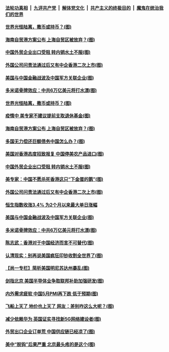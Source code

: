 ####  [法轮功真相](../../../../basic/blob/master/README.md?t=06021331) &nbsp;|&nbsp; [九评共产党](../../../../9ping.md/blob/master/README.md?t=06021331) &nbsp;|&nbsp; [解体党文化](../../../../jtdwh.md/blob/master/README.md?t=06021331)  &nbsp;|&nbsp; [共产主义的终极目的](../../../../gczydzjmd.md/blob/master/README.md?t=06021331) &nbsp;|&nbsp; [魔鬼在统治我们的世界](../../../../mgztzwmdsj.md/blob/master/README.md?t=06021331) 

#### [世界光怪陆离，撒币或持币？(图)](../pages/p5/935232.md?t=06021331) 

#### [海南自贸港方案公布 上海自贸区被放弃？(图)](../pages/p5/935191.md?t=06021331) 

#### [中国外贸企业出口受阻 转内销水土不服(图)](../pages/p5/935204.md?t=06021331) 

#### [外国公司问责法通过后又有中企香港二次上市(图)](../pages/p5/935181.md?t=06021331) 

#### [美国与中国金融战波及中国军方关联企业(图)](../pages/p5/935172.md?t=06021331) 

#### [多米诺骨牌效应：中共6万亿美元将打水漂(图)](../pages/p5/935113.md?t=06021331) 

#### [世界光怪陆离，撒币或持币？(图)](../pages/p5/935232.md?t=06021331) 

#### [疫情中 美专家不建议提前支取退休基金(图)](../pages/p5/935229.md?t=06021331) 

#### [海南自贸港方案公布 上海自贸区被放弃？(图)](../pages/p5/935191.md?t=06021331) 

#### [多国无力偿还巨额债务中国怎么办？(图)](../pages/p5/935224.md?t=06021331) 

#### [美国对香港态度招致报复 中国停美农产品进口(图)](../pages/p5/935206.md?t=06021331) 

#### [中国外贸企业出口受阻 转内销水土不服(图)](../pages/p5/935204.md?t=06021331) 

#### [美专家：中国不愿杀死香港这只“下金蛋的鹅”(图)](../pages/p5/935221.md?t=06021331) 

#### [外国公司问责法通过后又有中企香港二次上市(图)](../pages/p5/935181.md?t=06021331) 

#### [恒生指数收涨3.4% 为2个月以来最大单日涨幅](../pages/p5/935176.md?t=06021331) 

#### [美国与中国金融战波及中国军方关联企业(图)](../pages/p5/935172.md?t=06021331) 

#### [多米诺骨牌效应：中共6万亿美元将打水漂(图)](../pages/p5/935113.md?t=06021331) 

#### [陈志武：香港对于中国经济而言不可替代(图)](../pages/p5/935110.md?t=06021331) 

#### [认清现实：别再说美国疯狂印钞收割全世界了(图)](../pages/p5/935107.md?t=06021331) 

#### [【尚一专栏】简析美国明尼苏达州暴乱(图)](../pages/p5/935100.md?t=06021331) 

#### [剑指北京 美国半导体业争取联邦补助加强研发(图)](../pages/p5/935093.md?t=06021331) 

#### [内外需求疲软 中国5月PMI再下跌 低于预期(图)](../pages/p5/935088.md?t=06021331) 

#### [飞船上天了 地价也上天了 网友：差别咋这么大呢？(图)](../pages/p5/935075.md?t=06021331) 

#### [减少依赖华为 英国证实寻找新5G网络建设者(图)](../pages/p5/935048.md?t=06021331) 

#### [外贸出口企业订单荒 中国供应链已经凉了(图)](../pages/p5/935006.md?t=06021331) 

#### [美中“脱钩”后果严重 北京最头疼的是这个(图)](../pages/p5/934995.md?t=06021331) 

